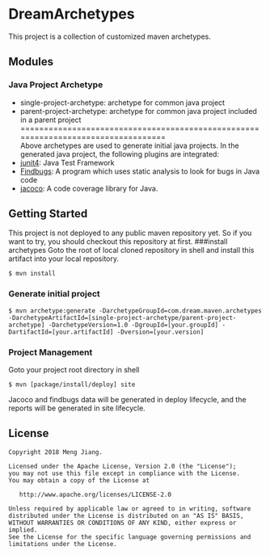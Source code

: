 # DreamArchetypes
This project is a collection of customized maven archetypes.

## Modules
### Java Project Archetype
* single-project-archetype: archetype for common java project
* parent-project-archetype: archetype for common java project included in a parent project
==================================================================================</br>
Above archetypes are used to generate initial java projects. In the generated java project, the following plugins are integrated:
* [junit4](http://junit.org/junit4): Java Test Framework
* [Findbugs](http://findbugs.sourceforge.net/): A program which uses static analysis to look for bugs in Java code
* [jacoco](http://www.eclemma.org/jacoco/trunk/doc/maven.html): A code coverage library for Java.

## Getting Started
This project is not deployed to any public maven repository yet. So if you want to try, you should checkout this repository at first.
###install archetypes
Goto the root of local cloned repository in shell and install this artifact into your local repository.
```
$ mvn install
```
### Generate initial project
```
$ mvn archetype:generate -DarchetypeGroupId=com.dream.maven.archetypes -DarchetypeArtifactId=[single-project-archetype/parent-project-archetype] -DarchetypeVersion=1.0 -DgroupId=[your.groupId] -DartifactId=[your.artifactId] -Dversion=[your.version]
```

### Project Management
Goto your project root directory in shell
```
$ mvn [package/install/deploy] site
```
Jacoco and findbugs data will be generated in deploy lifecycle, and the reports will be generated in site lifecycle.

## License

    Copyright 2018 Meng Jiang.

    Licensed under the Apache License, Version 2.0 (the "License");
    you may not use this file except in compliance with the License.
    You may obtain a copy of the License at

       http://www.apache.org/licenses/LICENSE-2.0

    Unless required by applicable law or agreed to in writing, software
    distributed under the License is distributed on an "AS IS" BASIS,
    WITHOUT WARRANTIES OR CONDITIONS OF ANY KIND, either express or implied.
    See the License for the specific language governing permissions and
    limitations under the License.
